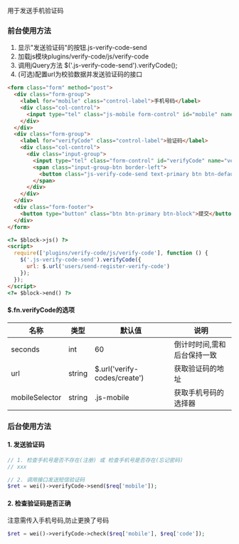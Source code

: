 用于发送手机验证码


### 前台使用方法

1. 显示"发送验证码"的按钮.js-verify-code-send
2. 加载js模块plugins/verify-code/js/verify-code
3. 调用jQuery方法 $('.js-verify-code-send').verifyCode();
4. (可选)配置url为校验数据并发送验证码的接口

```html
<form class="form" method="post">
  <div class="form-group">
    <label for="mobile" class="control-label">手机号码</label>
    <div class="col-control">
      <input type="tel" class="js-mobile form-control" id="mobile" name="mobile" placeholder="请输入手机号码" value="">
    </div>
  </div>
  <div class="form-group">
    <label for="verifyCode" class="control-label">验证码</label>
    <div class="col-control">
      <div class="input-group">
        <input type="tel" class="form-control" id="verifyCode" name="verifyCode">
        <span class="input-group-btn border-left">
          <button class="js-verify-code-send text-primary btn btn-default form-link" type="button">发送验证码</button>
        </span>
      </div>
    </div>
  </div>
  <div class="form-footer">
    <button type="button" class="btn btn-primary btn-block">提交</button>
  </div>
</form>

<?= $block->js() ?>
<script>
  require(['plugins/verify-code/js/verify-code'], function () {
    $('.js-verify-code-send').verifyCode({
      url: $.url('users/send-register-verify-code')
    });
  });
</script>
<?= $block->end() ?>
```

#### $.fn.verifyCode的选项

名称                | 类型    | 默认值                       | 说明
--------------------|---------|------------------------------|------
seconds             | int     | 60                           | 倒计时时间,需和后台保持一致
url                 | string  | $.url('verify-codes/create') | 获取验证码的地址
mobileSelector      | string  | .js-mobile                   | 获取手机号码的选择器

### 后台使用方法

#### 1. 发送验证码

```php
// 1. 检查手机号是否不存在(注册) 或 检查手机号是否存在(忘记密码)
// xxx

// 2. 调用接口发送短信验证码
$ret = wei()->verifyCode->send($req['mobile']);
```

#### 2. 检查验证码是否正确

注意需传入手机号码,防止更换了号码

```php
$ret = wei()->verifyCode->check($req['mobile'], $req['code']);
```
